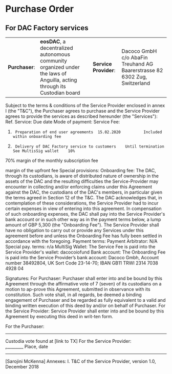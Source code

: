 # Purchase Order
## For DAC Factory services

| | | | |
| :---         |:---    | :---    | :---    |
|**Purchaser**:   | **eosDAC**,  a decentralized autonomous community organized under the laws of Anguilla, acting through its Custodian board  | **Service Provider**:    |Dacoco GmbH  c/o AbaFin Treuhand AG  Baarerstrasse 82  6302 Zug, Switzerland|



Subject to the terms & conditions of the Service Provider enclosed in annex I (the "T&C"), the Purchaser agrees to purchase and the Service Provider agrees to provide the services as described hereunder (the "Services"):
Ref.	Service:	Due date	Mode of payment:	Service Fee:
1.		Preparation of end user agreements	15.02.2020			Included within onboarding fee
2.		Delivery of DAC Factory service to customers  	Until termination	See MultisSig wallet	10%



70%	margin of the monthly subscription fee

margin of the upfront fee 
Special provisions: 
Onboarding fee: The DAC, through its custodians, is aware of distributed nature of ownership in the assets of the DAC and the resulting difficulties the Service-Provider may encounter in collecting and/or enforcing claims under this Agreement against the DAC, the custodians of the DAC's members, in particular given the terms agreed in Section 12 of the T&C. The DAC acknowledges that, in contemplation of these considerations, the Service Provider had to incur certain expenses in view of entering into this agreement.
In compensation of such onboarding expenses, the DAC shall pay into the Service Provider's bank account or in such other way as in the payment terms below, a lump amount of GBP 5,300  (the "Onboarding Fee").
The Service Provider shall have no obligation to carry out or provide any Services under this agreement before and unless the Onboarding Fee has fully been settled in accordance with the foregoing.
Payment terms:
Payment Arbitrator:	N/A	Special pay. terms:	n/a
MultiSig Wallet:	The Service Fee is paid into the Service Provider's wallet: dacocoiofund
Bank account:	The Onboarding Fee is paid into the Service Provider’s bank account: Dacoco Gmbh, Account number 38492804, UK Sort Code 23-14-70; IBAN GB11 TRWI 2314 7038 4928 04

Signatures:
For Purchaser: Purchaser shall enter into and be bound by this Agreement through the affirmative vote of 7 (seven) of its custodians on a motion to ap-prove this Agreement, submitted in observance with its constitution. 
Such vote  shall, in all regards, be deemed a binding engagement of Purchaser and be regarded as fully equivalent to a valid and binding written execution of this deed by and/or on behalf of Purchaser.
For the Service Provider: Service Provider shall enter into and be bound by this Agreement by executing this deed in writ-ten form.

For the Purchaser:	
_____________________________
Custodia vote found at [link to TX]
	For the Service Provider:	
__________,__________________
Place, date
_____________________________
[Sarojini McKenna]
Annexes:	I.	T&C of the Service Provider, version 1.0, December 2018


